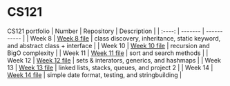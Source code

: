 # CS121
CS121 portfolio
| Number | Repository | Description |
| :----: | ------- | ----------- |
| Week 8 | [Week 8 file](https://github.com/maxtharp/CS121/tree/main/Week%208) | class discovery, inheritance, static keyword, and abstract class + interface |
| Week 10 | [Week 10 file](https://github.com/maxtharp/CS121/tree/main/Week%2010) | recursion and BigO complexity |
| Week 11 | [Week 11 file](https://github.com/maxtharp/CS121/tree/main/Week%2011) | sort and search methods |
| Week 12 | [Week 12 file](https://github.com/maxtharp/CS121/tree/main/Week%2012) | sets & interators, generics, and hashmaps |
| Week 13 | [Week 13 file](https://github.com/maxtharp/CS121/tree/main/Week%2013) | linked lists, stacks, queues, and project 2 |
| Week 14 | [Week 14 file](https://github.com/maxtharp/CS121/tree/main/Week%2014) | simple date format, testing, and stringbuilding |
